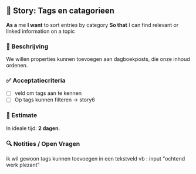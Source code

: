 ## 🧩 Story: Tags en catagorieen

**As a** me
**I want** to sort entries by category
**So that** I can find relevant or linked information on a topic

### 📝 Beschrijving

We willen properties kunnen toevoegen aan dagboekposts, die onze inhoud ordenen.

### ✅ Acceptatiecriteria

* [ ] veld om tags aan te kennen
* [ ] Op tags kunnen filteren -> story6

### 🧮 Estimate
In ideale tijd: **2 dagen**.

### 🔍 Notities / Open Vragen

ik wil gewoon tags kunnen toevoegen in een tekstveld
vb : input "ochtend werk plezant"
